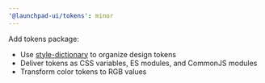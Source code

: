 ```yaml
---
'@launchpad-ui/tokens': minor
---
```


Add tokens package:

- Use [style-dictionary](https://amzn.github.io/style-dictionary/#/) to organize design tokens
- Deliver tokens as CSS variables, ES modules, and CommonJS modules
- Transform color tokens to RGB values
